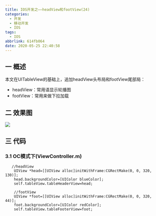 ```yaml
---
title: IOS开发之——headView和footView(24)
categories:
  - 开发
  - 移动开发
  - IOS
tags:
  - IOS
abbrlink: 614fb064
date: 2020-05-25 22:40:58
---
```

## 一 概述

本文在UITableView的基础上，追加headView头布局和footView尾部局：

* headView：常用语显示轮播图
* footView：常用来做下拉加载

<!--more-->

## 二 效果图

![][1]

## 三 代码

### 3.1 OC模式下(ViewController.m)

```
   //headView
    UIView *head=[[UIView alloc]initWithFrame:CGRectMake(0, 0, 320, 130)];
    head.backgroundColor=[UIColor blueColor];
    self.tableView.tableHeaderView=head;
    
    //footView
    UIView *foot=[[UIView alloc]initWithFrame:CGRectMake(0, 0, 320, 44)];
    foot.backgroundColor=[UIColor redColor];
    self.tableView.tableFooterView=foot;
```



[1]:https://cdn.jsdelivr.net/gh/pgzxc/CDN/blog-image//ios-head-foot-view.gif